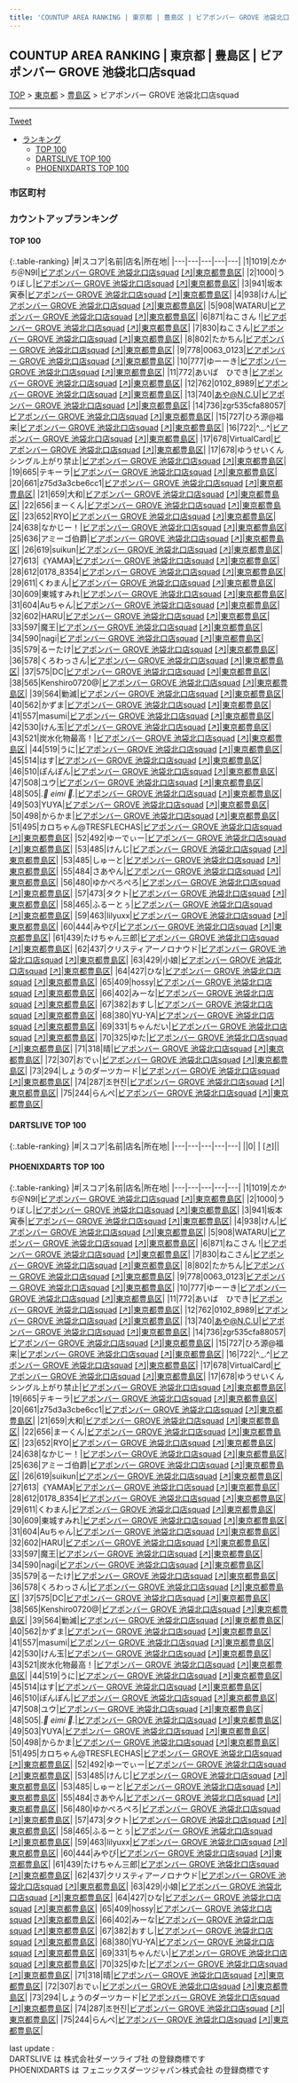 ```yaml
---
title: 'COUNTUP AREA RANKING | 東京都 | 豊島区 | ビアポンバー GROVE 池袋北口店squad'
---
```

## COUNTUP AREA RANKING | 東京都 | 豊島区 | ビアポンバー GROVE 池袋北口店squad

[TOP](/darts/rank/) > [東京都](/darts/rank/東京都/) > [豊島区](/darts/rank/東京都/豊島区/) > ビアポンバー GROVE 池袋北口店squad

___

<a href="https://twitter.com/share?ref_src=twsrc%5Etfw" data-text="COUNTUP AREA RANKING | 東京都豊島区ビアポンバー GROVE 池袋北口店squad" class="twitter-share-button" data-hashtags="DARTSLIVE,PHOENIXDARTS,darts,ダーツ" data-show-count="false">Tweet</a>

* [ランキング](#カウントアップランキング)
    * [TOP 100](#top-100)
    * [DARTSLIVE TOP 100](#dartslive-top-100)
    * [PHOENIXDARTS TOP 100](#phoenixdarts-top-100)

### 市区町村

<ul>

</ul>

### カウントアップランキング

#### TOP 100



{:.table-ranking}
|#|スコア|名前|店名|所在地|
|---|---|---|---|---|
|1|1019|<span class="rank-name-pd">$たかち$＠N9I</span>|<a href="/darts/rank/shops/88290.html">ビアポンバー GROVE 池袋北口店squad</a> <a href="https://vs.phoenixdarts.com/jp/shop/shopDetailInfo/s_88290?s_seq=88290">[↗]</a>|<a href="/darts/rank/東京都/豊島区">東京都豊島区</a>|
|2|1000|<span class="rank-name-pd">うりぼし</span>|<a href="/darts/rank/shops/88290.html">ビアポンバー GROVE 池袋北口店squad</a> <a href="https://vs.phoenixdarts.com/jp/shop/shopDetailInfo/s_88290?s_seq=88290">[↗]</a>|<a href="/darts/rank/東京都/豊島区">東京都豊島区</a>|
|3|941|<span class="rank-name-pd">坂本 寅泰</span>|<a href="/darts/rank/shops/88290.html">ビアポンバー GROVE 池袋北口店squad</a> <a href="https://vs.phoenixdarts.com/jp/shop/shopDetailInfo/s_88290?s_seq=88290">[↗]</a>|<a href="/darts/rank/東京都/豊島区">東京都豊島区</a>|
|4|938|<span class="rank-name-pd">けん</span>|<a href="/darts/rank/shops/88290.html">ビアポンバー GROVE 池袋北口店squad</a> <a href="https://vs.phoenixdarts.com/jp/shop/shopDetailInfo/s_88290?s_seq=88290">[↗]</a>|<a href="/darts/rank/東京都/豊島区">東京都豊島区</a>|
|5|908|<span class="rank-name-pd">WATARU</span>|<a href="/darts/rank/shops/88290.html">ビアポンバー GROVE 池袋北口店squad</a> <a href="https://vs.phoenixdarts.com/jp/shop/shopDetailInfo/s_88290?s_seq=88290">[↗]</a>|<a href="/darts/rank/東京都/豊島区">東京都豊島区</a>|
|6|871|<span class="rank-name-pd">ねこさん !</span>|<a href="/darts/rank/shops/88290.html">ビアポンバー GROVE 池袋北口店squad</a> <a href="https://vs.phoenixdarts.com/jp/shop/shopDetailInfo/s_88290?s_seq=88290">[↗]</a>|<a href="/darts/rank/東京都/豊島区">東京都豊島区</a>|
|7|830|<span class="rank-name-pd">ねこさん</span>|<a href="/darts/rank/shops/88290.html">ビアポンバー GROVE 池袋北口店squad</a> <a href="https://vs.phoenixdarts.com/jp/shop/shopDetailInfo/s_88290?s_seq=88290">[↗]</a>|<a href="/darts/rank/東京都/豊島区">東京都豊島区</a>|
|8|802|<span class="rank-name-pd">たかちん</span>|<a href="/darts/rank/shops/88290.html">ビアポンバー GROVE 池袋北口店squad</a> <a href="https://vs.phoenixdarts.com/jp/shop/shopDetailInfo/s_88290?s_seq=88290">[↗]</a>|<a href="/darts/rank/東京都/豊島区">東京都豊島区</a>|
|9|778|<span class="rank-name-pd">0063_0123</span>|<a href="/darts/rank/shops/88290.html">ビアポンバー GROVE 池袋北口店squad</a> <a href="https://vs.phoenixdarts.com/jp/shop/shopDetailInfo/s_88290?s_seq=88290">[↗]</a>|<a href="/darts/rank/東京都/豊島区">東京都豊島区</a>|
|10|777|<span class="rank-name-pd">ゆーーき</span>|<a href="/darts/rank/shops/88290.html">ビアポンバー GROVE 池袋北口店squad</a> <a href="https://vs.phoenixdarts.com/jp/shop/shopDetailInfo/s_88290?s_seq=88290">[↗]</a>|<a href="/darts/rank/東京都/豊島区">東京都豊島区</a>|
|11|772|<span class="rank-name-pd">あいば　ひでき</span>|<a href="/darts/rank/shops/88290.html">ビアポンバー GROVE 池袋北口店squad</a> <a href="https://vs.phoenixdarts.com/jp/shop/shopDetailInfo/s_88290?s_seq=88290">[↗]</a>|<a href="/darts/rank/東京都/豊島区">東京都豊島区</a>|
|12|762|<span class="rank-name-pd">0102_8989</span>|<a href="/darts/rank/shops/88290.html">ビアポンバー GROVE 池袋北口店squad</a> <a href="https://vs.phoenixdarts.com/jp/shop/shopDetailInfo/s_88290?s_seq=88290">[↗]</a>|<a href="/darts/rank/東京都/豊島区">東京都豊島区</a>|
|13|740|<span class="rank-name-pd">あや@N.C.U</span>|<a href="/darts/rank/shops/88290.html">ビアポンバー GROVE 池袋北口店squad</a> <a href="https://vs.phoenixdarts.com/jp/shop/shopDetailInfo/s_88290?s_seq=88290">[↗]</a>|<a href="/darts/rank/東京都/豊島区">東京都豊島区</a>|
|14|736|<span class="rank-name-pd">zgr535cfa88057</span>|<a href="/darts/rank/shops/88290.html">ビアポンバー GROVE 池袋北口店squad</a> <a href="https://vs.phoenixdarts.com/jp/shop/shopDetailInfo/s_88290?s_seq=88290">[↗]</a>|<a href="/darts/rank/東京都/豊島区">東京都豊島区</a>|
|15|727|<span class="rank-name-pd">ひろ源@福来</span>|<a href="/darts/rank/shops/88290.html">ビアポンバー GROVE 池袋北口店squad</a> <a href="https://vs.phoenixdarts.com/jp/shop/shopDetailInfo/s_88290?s_seq=88290">[↗]</a>|<a href="/darts/rank/東京都/豊島区">東京都豊島区</a>|
|16|722|<span class="rank-name-pd">^._.^</span>|<a href="/darts/rank/shops/88290.html">ビアポンバー GROVE 池袋北口店squad</a> <a href="https://vs.phoenixdarts.com/jp/shop/shopDetailInfo/s_88290?s_seq=88290">[↗]</a>|<a href="/darts/rank/東京都/豊島区">東京都豊島区</a>|
|17|678|<span class="rank-name-pd">VirtualCard</span>|<a href="/darts/rank/shops/88290.html">ビアポンバー GROVE 池袋北口店squad</a> <a href="https://vs.phoenixdarts.com/jp/shop/shopDetailInfo/s_88290?s_seq=88290">[↗]</a>|<a href="/darts/rank/東京都/豊島区">東京都豊島区</a>|
|17|678|<span class="rank-name-pd">ゆうせいくんシングル上がり禁止</span>|<a href="/darts/rank/shops/88290.html">ビアポンバー GROVE 池袋北口店squad</a> <a href="https://vs.phoenixdarts.com/jp/shop/shopDetailInfo/s_88290?s_seq=88290">[↗]</a>|<a href="/darts/rank/東京都/豊島区">東京都豊島区</a>|
|19|665|<span class="rank-name-pd">テキーラ</span>|<a href="/darts/rank/shops/88290.html">ビアポンバー GROVE 池袋北口店squad</a> <a href="https://vs.phoenixdarts.com/jp/shop/shopDetailInfo/s_88290?s_seq=88290">[↗]</a>|<a href="/darts/rank/東京都/豊島区">東京都豊島区</a>|
|20|661|<span class="rank-name-pd">z75d3a3cbe6cc1</span>|<a href="/darts/rank/shops/88290.html">ビアポンバー GROVE 池袋北口店squad</a> <a href="https://vs.phoenixdarts.com/jp/shop/shopDetailInfo/s_88290?s_seq=88290">[↗]</a>|<a href="/darts/rank/東京都/豊島区">東京都豊島区</a>|
|21|659|<span class="rank-name-pd">大和</span>|<a href="/darts/rank/shops/88290.html">ビアポンバー GROVE 池袋北口店squad</a> <a href="https://vs.phoenixdarts.com/jp/shop/shopDetailInfo/s_88290?s_seq=88290">[↗]</a>|<a href="/darts/rank/東京都/豊島区">東京都豊島区</a>|
|22|656|<span class="rank-name-pd">まーくん</span>|<a href="/darts/rank/shops/88290.html">ビアポンバー GROVE 池袋北口店squad</a> <a href="https://vs.phoenixdarts.com/jp/shop/shopDetailInfo/s_88290?s_seq=88290">[↗]</a>|<a href="/darts/rank/東京都/豊島区">東京都豊島区</a>|
|23|652|<span class="rank-name-pd">RYO</span>|<a href="/darts/rank/shops/88290.html">ビアポンバー GROVE 池袋北口店squad</a> <a href="https://vs.phoenixdarts.com/jp/shop/shopDetailInfo/s_88290?s_seq=88290">[↗]</a>|<a href="/darts/rank/東京都/豊島区">東京都豊島区</a>|
|24|638|<span class="rank-name-pd">なかじー！</span>|<a href="/darts/rank/shops/88290.html">ビアポンバー GROVE 池袋北口店squad</a> <a href="https://vs.phoenixdarts.com/jp/shop/shopDetailInfo/s_88290?s_seq=88290">[↗]</a>|<a href="/darts/rank/東京都/豊島区">東京都豊島区</a>|
|25|636|<span class="rank-name-pd">アミーゴ伯爵</span>|<a href="/darts/rank/shops/88290.html">ビアポンバー GROVE 池袋北口店squad</a> <a href="https://vs.phoenixdarts.com/jp/shop/shopDetailInfo/s_88290?s_seq=88290">[↗]</a>|<a href="/darts/rank/東京都/豊島区">東京都豊島区</a>|
|26|619|<span class="rank-name-pd">suikun</span>|<a href="/darts/rank/shops/88290.html">ビアポンバー GROVE 池袋北口店squad</a> <a href="https://vs.phoenixdarts.com/jp/shop/shopDetailInfo/s_88290?s_seq=88290">[↗]</a>|<a href="/darts/rank/東京都/豊島区">東京都豊島区</a>|
|27|613|<span class="rank-name-pd">《YAMA》</span>|<a href="/darts/rank/shops/88290.html">ビアポンバー GROVE 池袋北口店squad</a> <a href="https://vs.phoenixdarts.com/jp/shop/shopDetailInfo/s_88290?s_seq=88290">[↗]</a>|<a href="/darts/rank/東京都/豊島区">東京都豊島区</a>|
|28|612|<span class="rank-name-pd">0178_8354</span>|<a href="/darts/rank/shops/88290.html">ビアポンバー GROVE 池袋北口店squad</a> <a href="https://vs.phoenixdarts.com/jp/shop/shopDetailInfo/s_88290?s_seq=88290">[↗]</a>|<a href="/darts/rank/東京都/豊島区">東京都豊島区</a>|
|29|611|<span class="rank-name-pd">くわまん</span>|<a href="/darts/rank/shops/88290.html">ビアポンバー GROVE 池袋北口店squad</a> <a href="https://vs.phoenixdarts.com/jp/shop/shopDetailInfo/s_88290?s_seq=88290">[↗]</a>|<a href="/darts/rank/東京都/豊島区">東京都豊島区</a>|
|30|609|<span class="rank-name-pd">東城すみれ</span>|<a href="/darts/rank/shops/88290.html">ビアポンバー GROVE 池袋北口店squad</a> <a href="https://vs.phoenixdarts.com/jp/shop/shopDetailInfo/s_88290?s_seq=88290">[↗]</a>|<a href="/darts/rank/東京都/豊島区">東京都豊島区</a>|
|31|604|<span class="rank-name-pd">Auちゃん</span>|<a href="/darts/rank/shops/88290.html">ビアポンバー GROVE 池袋北口店squad</a> <a href="https://vs.phoenixdarts.com/jp/shop/shopDetailInfo/s_88290?s_seq=88290">[↗]</a>|<a href="/darts/rank/東京都/豊島区">東京都豊島区</a>|
|32|602|<span class="rank-name-pd">HARU</span>|<a href="/darts/rank/shops/88290.html">ビアポンバー GROVE 池袋北口店squad</a> <a href="https://vs.phoenixdarts.com/jp/shop/shopDetailInfo/s_88290?s_seq=88290">[↗]</a>|<a href="/darts/rank/東京都/豊島区">東京都豊島区</a>|
|33|597|<span class="rank-name-pd">魔王</span>|<a href="/darts/rank/shops/88290.html">ビアポンバー GROVE 池袋北口店squad</a> <a href="https://vs.phoenixdarts.com/jp/shop/shopDetailInfo/s_88290?s_seq=88290">[↗]</a>|<a href="/darts/rank/東京都/豊島区">東京都豊島区</a>|
|34|590|<span class="rank-name-pd">nagi</span>|<a href="/darts/rank/shops/88290.html">ビアポンバー GROVE 池袋北口店squad</a> <a href="https://vs.phoenixdarts.com/jp/shop/shopDetailInfo/s_88290?s_seq=88290">[↗]</a>|<a href="/darts/rank/東京都/豊島区">東京都豊島区</a>|
|35|579|<span class="rank-name-pd">るーたけ</span>|<a href="/darts/rank/shops/88290.html">ビアポンバー GROVE 池袋北口店squad</a> <a href="https://vs.phoenixdarts.com/jp/shop/shopDetailInfo/s_88290?s_seq=88290">[↗]</a>|<a href="/darts/rank/東京都/豊島区">東京都豊島区</a>|
|36|578|<span class="rank-name-pd">くろわっさん</span>|<a href="/darts/rank/shops/88290.html">ビアポンバー GROVE 池袋北口店squad</a> <a href="https://vs.phoenixdarts.com/jp/shop/shopDetailInfo/s_88290?s_seq=88290">[↗]</a>|<a href="/darts/rank/東京都/豊島区">東京都豊島区</a>|
|37|575|<span class="rank-name-pd">DC</span>|<a href="/darts/rank/shops/88290.html">ビアポンバー GROVE 池袋北口店squad</a> <a href="https://vs.phoenixdarts.com/jp/shop/shopDetailInfo/s_88290?s_seq=88290">[↗]</a>|<a href="/darts/rank/東京都/豊島区">東京都豊島区</a>|
|38|565|<span class="rank-name-pd">Kenshiro0720@</span>|<a href="/darts/rank/shops/88290.html">ビアポンバー GROVE 池袋北口店squad</a> <a href="https://vs.phoenixdarts.com/jp/shop/shopDetailInfo/s_88290?s_seq=88290">[↗]</a>|<a href="/darts/rank/東京都/豊島区">東京都豊島区</a>|
|39|564|<span class="rank-name-pd">勦滅</span>|<a href="/darts/rank/shops/88290.html">ビアポンバー GROVE 池袋北口店squad</a> <a href="https://vs.phoenixdarts.com/jp/shop/shopDetailInfo/s_88290?s_seq=88290">[↗]</a>|<a href="/darts/rank/東京都/豊島区">東京都豊島区</a>|
|40|562|<span class="rank-name-pd">かずま</span>|<a href="/darts/rank/shops/88290.html">ビアポンバー GROVE 池袋北口店squad</a> <a href="https://vs.phoenixdarts.com/jp/shop/shopDetailInfo/s_88290?s_seq=88290">[↗]</a>|<a href="/darts/rank/東京都/豊島区">東京都豊島区</a>|
|41|557|<span class="rank-name-pd">masumi</span>|<a href="/darts/rank/shops/88290.html">ビアポンバー GROVE 池袋北口店squad</a> <a href="https://vs.phoenixdarts.com/jp/shop/shopDetailInfo/s_88290?s_seq=88290">[↗]</a>|<a href="/darts/rank/東京都/豊島区">東京都豊島区</a>|
|42|530|<span class="rank-name-pd">けん玉</span>|<a href="/darts/rank/shops/88290.html">ビアポンバー GROVE 池袋北口店squad</a> <a href="https://vs.phoenixdarts.com/jp/shop/shopDetailInfo/s_88290?s_seq=88290">[↗]</a>|<a href="/darts/rank/東京都/豊島区">東京都豊島区</a>|
|43|521|<span class="rank-name-pd">炭水化物最高！</span>|<a href="/darts/rank/shops/88290.html">ビアポンバー GROVE 池袋北口店squad</a> <a href="https://vs.phoenixdarts.com/jp/shop/shopDetailInfo/s_88290?s_seq=88290">[↗]</a>|<a href="/darts/rank/東京都/豊島区">東京都豊島区</a>|
|44|519|<span class="rank-name-pd">うに</span>|<a href="/darts/rank/shops/88290.html">ビアポンバー GROVE 池袋北口店squad</a> <a href="https://vs.phoenixdarts.com/jp/shop/shopDetailInfo/s_88290?s_seq=88290">[↗]</a>|<a href="/darts/rank/東京都/豊島区">東京都豊島区</a>|
|45|514|<span class="rank-name-pd">はす</span>|<a href="/darts/rank/shops/88290.html">ビアポンバー GROVE 池袋北口店squad</a> <a href="https://vs.phoenixdarts.com/jp/shop/shopDetailInfo/s_88290?s_seq=88290">[↗]</a>|<a href="/darts/rank/東京都/豊島区">東京都豊島区</a>|
|46|510|<span class="rank-name-pd">ぽんぽん</span>|<a href="/darts/rank/shops/88290.html">ビアポンバー GROVE 池袋北口店squad</a> <a href="https://vs.phoenixdarts.com/jp/shop/shopDetailInfo/s_88290?s_seq=88290">[↗]</a>|<a href="/darts/rank/東京都/豊島区">東京都豊島区</a>|
|47|508|<span class="rank-name-pd">ユウ</span>|<a href="/darts/rank/shops/88290.html">ビアポンバー GROVE 池袋北口店squad</a> <a href="https://vs.phoenixdarts.com/jp/shop/shopDetailInfo/s_88290?s_seq=88290">[↗]</a>|<a href="/darts/rank/東京都/豊島区">東京都豊島区</a>|
|48|505|<span class="rank-name-pd">*.🐇 eimi 🍮.*</span>|<a href="/darts/rank/shops/88290.html">ビアポンバー GROVE 池袋北口店squad</a> <a href="https://vs.phoenixdarts.com/jp/shop/shopDetailInfo/s_88290?s_seq=88290">[↗]</a>|<a href="/darts/rank/東京都/豊島区">東京都豊島区</a>|
|49|503|<span class="rank-name-pd">YUYA</span>|<a href="/darts/rank/shops/88290.html">ビアポンバー GROVE 池袋北口店squad</a> <a href="https://vs.phoenixdarts.com/jp/shop/shopDetailInfo/s_88290?s_seq=88290">[↗]</a>|<a href="/darts/rank/東京都/豊島区">東京都豊島区</a>|
|50|498|<span class="rank-name-pd">からかま</span>|<a href="/darts/rank/shops/88290.html">ビアポンバー GROVE 池袋北口店squad</a> <a href="https://vs.phoenixdarts.com/jp/shop/shopDetailInfo/s_88290?s_seq=88290">[↗]</a>|<a href="/darts/rank/東京都/豊島区">東京都豊島区</a>|
|51|495|<span class="rank-name-pd">カロちゃん@TRESFLECHAS</span>|<a href="/darts/rank/shops/88290.html">ビアポンバー GROVE 池袋北口店squad</a> <a href="https://vs.phoenixdarts.com/jp/shop/shopDetailInfo/s_88290?s_seq=88290">[↗]</a>|<a href="/darts/rank/東京都/豊島区">東京都豊島区</a>|
|52|492|<span class="rank-name-pd">ゆーでぃー</span>|<a href="/darts/rank/shops/88290.html">ビアポンバー GROVE 池袋北口店squad</a> <a href="https://vs.phoenixdarts.com/jp/shop/shopDetailInfo/s_88290?s_seq=88290">[↗]</a>|<a href="/darts/rank/東京都/豊島区">東京都豊島区</a>|
|53|485|<span class="rank-name-pd">けんじ</span>|<a href="/darts/rank/shops/88290.html">ビアポンバー GROVE 池袋北口店squad</a> <a href="https://vs.phoenixdarts.com/jp/shop/shopDetailInfo/s_88290?s_seq=88290">[↗]</a>|<a href="/darts/rank/東京都/豊島区">東京都豊島区</a>|
|53|485|<span class="rank-name-pd">しゅーと</span>|<a href="/darts/rank/shops/88290.html">ビアポンバー GROVE 池袋北口店squad</a> <a href="https://vs.phoenixdarts.com/jp/shop/shopDetailInfo/s_88290?s_seq=88290">[↗]</a>|<a href="/darts/rank/東京都/豊島区">東京都豊島区</a>|
|55|484|<span class="rank-name-pd">さあやん</span>|<a href="/darts/rank/shops/88290.html">ビアポンバー GROVE 池袋北口店squad</a> <a href="https://vs.phoenixdarts.com/jp/shop/shopDetailInfo/s_88290?s_seq=88290">[↗]</a>|<a href="/darts/rank/東京都/豊島区">東京都豊島区</a>|
|56|480|<span class="rank-name-pd">ゆかぺろぺろ</span>|<a href="/darts/rank/shops/88290.html">ビアポンバー GROVE 池袋北口店squad</a> <a href="https://vs.phoenixdarts.com/jp/shop/shopDetailInfo/s_88290?s_seq=88290">[↗]</a>|<a href="/darts/rank/東京都/豊島区">東京都豊島区</a>|
|57|473|<span class="rank-name-pd">タクト</span>|<a href="/darts/rank/shops/88290.html">ビアポンバー GROVE 池袋北口店squad</a> <a href="https://vs.phoenixdarts.com/jp/shop/shopDetailInfo/s_88290?s_seq=88290">[↗]</a>|<a href="/darts/rank/東京都/豊島区">東京都豊島区</a>|
|58|465|<span class="rank-name-pd">ふるーとぅ</span>|<a href="/darts/rank/shops/88290.html">ビアポンバー GROVE 池袋北口店squad</a> <a href="https://vs.phoenixdarts.com/jp/shop/shopDetailInfo/s_88290?s_seq=88290">[↗]</a>|<a href="/darts/rank/東京都/豊島区">東京都豊島区</a>|
|59|463|<span class="rank-name-pd">lilyuxx</span>|<a href="/darts/rank/shops/88290.html">ビアポンバー GROVE 池袋北口店squad</a> <a href="https://vs.phoenixdarts.com/jp/shop/shopDetailInfo/s_88290?s_seq=88290">[↗]</a>|<a href="/darts/rank/東京都/豊島区">東京都豊島区</a>|
|60|444|<span class="rank-name-pd">みやび</span>|<a href="/darts/rank/shops/88290.html">ビアポンバー GROVE 池袋北口店squad</a> <a href="https://vs.phoenixdarts.com/jp/shop/shopDetailInfo/s_88290?s_seq=88290">[↗]</a>|<a href="/darts/rank/東京都/豊島区">東京都豊島区</a>|
|61|439|<span class="rank-name-pd">たけちゃん三郎</span>|<a href="/darts/rank/shops/88290.html">ビアポンバー GROVE 池袋北口店squad</a> <a href="https://vs.phoenixdarts.com/jp/shop/shopDetailInfo/s_88290?s_seq=88290">[↗]</a>|<a href="/darts/rank/東京都/豊島区">東京都豊島区</a>|
|62|437|<span class="rank-name-pd">クリスティアーノロナウド</span>|<a href="/darts/rank/shops/88290.html">ビアポンバー GROVE 池袋北口店squad</a> <a href="https://vs.phoenixdarts.com/jp/shop/shopDetailInfo/s_88290?s_seq=88290">[↗]</a>|<a href="/darts/rank/東京都/豊島区">東京都豊島区</a>|
|63|429|<span class="rank-name-pd">小娘</span>|<a href="/darts/rank/shops/88290.html">ビアポンバー GROVE 池袋北口店squad</a> <a href="https://vs.phoenixdarts.com/jp/shop/shopDetailInfo/s_88290?s_seq=88290">[↗]</a>|<a href="/darts/rank/東京都/豊島区">東京都豊島区</a>|
|64|427|<span class="rank-name-pd">ひな</span>|<a href="/darts/rank/shops/88290.html">ビアポンバー GROVE 池袋北口店squad</a> <a href="https://vs.phoenixdarts.com/jp/shop/shopDetailInfo/s_88290?s_seq=88290">[↗]</a>|<a href="/darts/rank/東京都/豊島区">東京都豊島区</a>|
|65|409|<span class="rank-name-pd">hossy</span>|<a href="/darts/rank/shops/88290.html">ビアポンバー GROVE 池袋北口店squad</a> <a href="https://vs.phoenixdarts.com/jp/shop/shopDetailInfo/s_88290?s_seq=88290">[↗]</a>|<a href="/darts/rank/東京都/豊島区">東京都豊島区</a>|
|66|402|<span class="rank-name-pd">みーな</span>|<a href="/darts/rank/shops/88290.html">ビアポンバー GROVE 池袋北口店squad</a> <a href="https://vs.phoenixdarts.com/jp/shop/shopDetailInfo/s_88290?s_seq=88290">[↗]</a>|<a href="/darts/rank/東京都/豊島区">東京都豊島区</a>|
|67|382|<span class="rank-name-pd">おすし</span>|<a href="/darts/rank/shops/88290.html">ビアポンバー GROVE 池袋北口店squad</a> <a href="https://vs.phoenixdarts.com/jp/shop/shopDetailInfo/s_88290?s_seq=88290">[↗]</a>|<a href="/darts/rank/東京都/豊島区">東京都豊島区</a>|
|68|380|<span class="rank-name-pd">YU-YA</span>|<a href="/darts/rank/shops/88290.html">ビアポンバー GROVE 池袋北口店squad</a> <a href="https://vs.phoenixdarts.com/jp/shop/shopDetailInfo/s_88290?s_seq=88290">[↗]</a>|<a href="/darts/rank/東京都/豊島区">東京都豊島区</a>|
|69|331|<span class="rank-name-pd">ちゃんだい</span>|<a href="/darts/rank/shops/88290.html">ビアポンバー GROVE 池袋北口店squad</a> <a href="https://vs.phoenixdarts.com/jp/shop/shopDetailInfo/s_88290?s_seq=88290">[↗]</a>|<a href="/darts/rank/東京都/豊島区">東京都豊島区</a>|
|70|325|<span class="rank-name-pd">ゆた</span>|<a href="/darts/rank/shops/88290.html">ビアポンバー GROVE 池袋北口店squad</a> <a href="https://vs.phoenixdarts.com/jp/shop/shopDetailInfo/s_88290?s_seq=88290">[↗]</a>|<a href="/darts/rank/東京都/豊島区">東京都豊島区</a>|
|71|318|<span class="rank-name-pd">晴</span>|<a href="/darts/rank/shops/88290.html">ビアポンバー GROVE 池袋北口店squad</a> <a href="https://vs.phoenixdarts.com/jp/shop/shopDetailInfo/s_88290?s_seq=88290">[↗]</a>|<a href="/darts/rank/東京都/豊島区">東京都豊島区</a>|
|72|307|<span class="rank-name-pd">おでぃ</span>|<a href="/darts/rank/shops/88290.html">ビアポンバー GROVE 池袋北口店squad</a> <a href="https://vs.phoenixdarts.com/jp/shop/shopDetailInfo/s_88290?s_seq=88290">[↗]</a>|<a href="/darts/rank/東京都/豊島区">東京都豊島区</a>|
|73|294|<span class="rank-name-pd">しょうのダーツカード</span>|<a href="/darts/rank/shops/88290.html">ビアポンバー GROVE 池袋北口店squad</a> <a href="https://vs.phoenixdarts.com/jp/shop/shopDetailInfo/s_88290?s_seq=88290">[↗]</a>|<a href="/darts/rank/東京都/豊島区">東京都豊島区</a>|
|74|287|<span class="rank-name-pd">조현진</span>|<a href="/darts/rank/shops/88290.html">ビアポンバー GROVE 池袋北口店squad</a> <a href="https://vs.phoenixdarts.com/jp/shop/shopDetailInfo/s_88290?s_seq=88290">[↗]</a>|<a href="/darts/rank/東京都/豊島区">東京都豊島区</a>|
|75|244|<span class="rank-name-pd">らんぺ</span>|<a href="/darts/rank/shops/88290.html">ビアポンバー GROVE 池袋北口店squad</a> <a href="https://vs.phoenixdarts.com/jp/shop/shopDetailInfo/s_88290?s_seq=88290">[↗]</a>|<a href="/darts/rank/東京都/豊島区">東京都豊島区</a>|


#### DARTSLIVE TOP 100



{:.table-ranking}
|#|スコア|名前|店名|所在地|
|---|---|---|---|---|
||0|<span class="rank-name-dl"> </span>|<a href="/darts/rank/shops/.html"></a> <a href="">[↗]</a>|<a href="/darts/rank//"></a>|


#### PHOENIXDARTS TOP 100



{:.table-ranking}
|#|スコア|名前|店名|所在地|
|---|---|---|---|---|
|1|1019|<span class="rank-name-pd">$たかち$＠N9I</span>|<a href="/darts/rank/shops/88290.html">ビアポンバー GROVE 池袋北口店squad</a> <a href="https://vs.phoenixdarts.com/jp/shop/shopDetailInfo/s_88290?s_seq=88290">[↗]</a>|<a href="/darts/rank/東京都/豊島区">東京都豊島区</a>|
|2|1000|<span class="rank-name-pd">うりぼし</span>|<a href="/darts/rank/shops/88290.html">ビアポンバー GROVE 池袋北口店squad</a> <a href="https://vs.phoenixdarts.com/jp/shop/shopDetailInfo/s_88290?s_seq=88290">[↗]</a>|<a href="/darts/rank/東京都/豊島区">東京都豊島区</a>|
|3|941|<span class="rank-name-pd">坂本 寅泰</span>|<a href="/darts/rank/shops/88290.html">ビアポンバー GROVE 池袋北口店squad</a> <a href="https://vs.phoenixdarts.com/jp/shop/shopDetailInfo/s_88290?s_seq=88290">[↗]</a>|<a href="/darts/rank/東京都/豊島区">東京都豊島区</a>|
|4|938|<span class="rank-name-pd">けん</span>|<a href="/darts/rank/shops/88290.html">ビアポンバー GROVE 池袋北口店squad</a> <a href="https://vs.phoenixdarts.com/jp/shop/shopDetailInfo/s_88290?s_seq=88290">[↗]</a>|<a href="/darts/rank/東京都/豊島区">東京都豊島区</a>|
|5|908|<span class="rank-name-pd">WATARU</span>|<a href="/darts/rank/shops/88290.html">ビアポンバー GROVE 池袋北口店squad</a> <a href="https://vs.phoenixdarts.com/jp/shop/shopDetailInfo/s_88290?s_seq=88290">[↗]</a>|<a href="/darts/rank/東京都/豊島区">東京都豊島区</a>|
|6|871|<span class="rank-name-pd">ねこさん !</span>|<a href="/darts/rank/shops/88290.html">ビアポンバー GROVE 池袋北口店squad</a> <a href="https://vs.phoenixdarts.com/jp/shop/shopDetailInfo/s_88290?s_seq=88290">[↗]</a>|<a href="/darts/rank/東京都/豊島区">東京都豊島区</a>|
|7|830|<span class="rank-name-pd">ねこさん</span>|<a href="/darts/rank/shops/88290.html">ビアポンバー GROVE 池袋北口店squad</a> <a href="https://vs.phoenixdarts.com/jp/shop/shopDetailInfo/s_88290?s_seq=88290">[↗]</a>|<a href="/darts/rank/東京都/豊島区">東京都豊島区</a>|
|8|802|<span class="rank-name-pd">たかちん</span>|<a href="/darts/rank/shops/88290.html">ビアポンバー GROVE 池袋北口店squad</a> <a href="https://vs.phoenixdarts.com/jp/shop/shopDetailInfo/s_88290?s_seq=88290">[↗]</a>|<a href="/darts/rank/東京都/豊島区">東京都豊島区</a>|
|9|778|<span class="rank-name-pd">0063_0123</span>|<a href="/darts/rank/shops/88290.html">ビアポンバー GROVE 池袋北口店squad</a> <a href="https://vs.phoenixdarts.com/jp/shop/shopDetailInfo/s_88290?s_seq=88290">[↗]</a>|<a href="/darts/rank/東京都/豊島区">東京都豊島区</a>|
|10|777|<span class="rank-name-pd">ゆーーき</span>|<a href="/darts/rank/shops/88290.html">ビアポンバー GROVE 池袋北口店squad</a> <a href="https://vs.phoenixdarts.com/jp/shop/shopDetailInfo/s_88290?s_seq=88290">[↗]</a>|<a href="/darts/rank/東京都/豊島区">東京都豊島区</a>|
|11|772|<span class="rank-name-pd">あいば　ひでき</span>|<a href="/darts/rank/shops/88290.html">ビアポンバー GROVE 池袋北口店squad</a> <a href="https://vs.phoenixdarts.com/jp/shop/shopDetailInfo/s_88290?s_seq=88290">[↗]</a>|<a href="/darts/rank/東京都/豊島区">東京都豊島区</a>|
|12|762|<span class="rank-name-pd">0102_8989</span>|<a href="/darts/rank/shops/88290.html">ビアポンバー GROVE 池袋北口店squad</a> <a href="https://vs.phoenixdarts.com/jp/shop/shopDetailInfo/s_88290?s_seq=88290">[↗]</a>|<a href="/darts/rank/東京都/豊島区">東京都豊島区</a>|
|13|740|<span class="rank-name-pd">あや@N.C.U</span>|<a href="/darts/rank/shops/88290.html">ビアポンバー GROVE 池袋北口店squad</a> <a href="https://vs.phoenixdarts.com/jp/shop/shopDetailInfo/s_88290?s_seq=88290">[↗]</a>|<a href="/darts/rank/東京都/豊島区">東京都豊島区</a>|
|14|736|<span class="rank-name-pd">zgr535cfa88057</span>|<a href="/darts/rank/shops/88290.html">ビアポンバー GROVE 池袋北口店squad</a> <a href="https://vs.phoenixdarts.com/jp/shop/shopDetailInfo/s_88290?s_seq=88290">[↗]</a>|<a href="/darts/rank/東京都/豊島区">東京都豊島区</a>|
|15|727|<span class="rank-name-pd">ひろ源@福来</span>|<a href="/darts/rank/shops/88290.html">ビアポンバー GROVE 池袋北口店squad</a> <a href="https://vs.phoenixdarts.com/jp/shop/shopDetailInfo/s_88290?s_seq=88290">[↗]</a>|<a href="/darts/rank/東京都/豊島区">東京都豊島区</a>|
|16|722|<span class="rank-name-pd">^._.^</span>|<a href="/darts/rank/shops/88290.html">ビアポンバー GROVE 池袋北口店squad</a> <a href="https://vs.phoenixdarts.com/jp/shop/shopDetailInfo/s_88290?s_seq=88290">[↗]</a>|<a href="/darts/rank/東京都/豊島区">東京都豊島区</a>|
|17|678|<span class="rank-name-pd">VirtualCard</span>|<a href="/darts/rank/shops/88290.html">ビアポンバー GROVE 池袋北口店squad</a> <a href="https://vs.phoenixdarts.com/jp/shop/shopDetailInfo/s_88290?s_seq=88290">[↗]</a>|<a href="/darts/rank/東京都/豊島区">東京都豊島区</a>|
|17|678|<span class="rank-name-pd">ゆうせいくんシングル上がり禁止</span>|<a href="/darts/rank/shops/88290.html">ビアポンバー GROVE 池袋北口店squad</a> <a href="https://vs.phoenixdarts.com/jp/shop/shopDetailInfo/s_88290?s_seq=88290">[↗]</a>|<a href="/darts/rank/東京都/豊島区">東京都豊島区</a>|
|19|665|<span class="rank-name-pd">テキーラ</span>|<a href="/darts/rank/shops/88290.html">ビアポンバー GROVE 池袋北口店squad</a> <a href="https://vs.phoenixdarts.com/jp/shop/shopDetailInfo/s_88290?s_seq=88290">[↗]</a>|<a href="/darts/rank/東京都/豊島区">東京都豊島区</a>|
|20|661|<span class="rank-name-pd">z75d3a3cbe6cc1</span>|<a href="/darts/rank/shops/88290.html">ビアポンバー GROVE 池袋北口店squad</a> <a href="https://vs.phoenixdarts.com/jp/shop/shopDetailInfo/s_88290?s_seq=88290">[↗]</a>|<a href="/darts/rank/東京都/豊島区">東京都豊島区</a>|
|21|659|<span class="rank-name-pd">大和</span>|<a href="/darts/rank/shops/88290.html">ビアポンバー GROVE 池袋北口店squad</a> <a href="https://vs.phoenixdarts.com/jp/shop/shopDetailInfo/s_88290?s_seq=88290">[↗]</a>|<a href="/darts/rank/東京都/豊島区">東京都豊島区</a>|
|22|656|<span class="rank-name-pd">まーくん</span>|<a href="/darts/rank/shops/88290.html">ビアポンバー GROVE 池袋北口店squad</a> <a href="https://vs.phoenixdarts.com/jp/shop/shopDetailInfo/s_88290?s_seq=88290">[↗]</a>|<a href="/darts/rank/東京都/豊島区">東京都豊島区</a>|
|23|652|<span class="rank-name-pd">RYO</span>|<a href="/darts/rank/shops/88290.html">ビアポンバー GROVE 池袋北口店squad</a> <a href="https://vs.phoenixdarts.com/jp/shop/shopDetailInfo/s_88290?s_seq=88290">[↗]</a>|<a href="/darts/rank/東京都/豊島区">東京都豊島区</a>|
|24|638|<span class="rank-name-pd">なかじー！</span>|<a href="/darts/rank/shops/88290.html">ビアポンバー GROVE 池袋北口店squad</a> <a href="https://vs.phoenixdarts.com/jp/shop/shopDetailInfo/s_88290?s_seq=88290">[↗]</a>|<a href="/darts/rank/東京都/豊島区">東京都豊島区</a>|
|25|636|<span class="rank-name-pd">アミーゴ伯爵</span>|<a href="/darts/rank/shops/88290.html">ビアポンバー GROVE 池袋北口店squad</a> <a href="https://vs.phoenixdarts.com/jp/shop/shopDetailInfo/s_88290?s_seq=88290">[↗]</a>|<a href="/darts/rank/東京都/豊島区">東京都豊島区</a>|
|26|619|<span class="rank-name-pd">suikun</span>|<a href="/darts/rank/shops/88290.html">ビアポンバー GROVE 池袋北口店squad</a> <a href="https://vs.phoenixdarts.com/jp/shop/shopDetailInfo/s_88290?s_seq=88290">[↗]</a>|<a href="/darts/rank/東京都/豊島区">東京都豊島区</a>|
|27|613|<span class="rank-name-pd">《YAMA》</span>|<a href="/darts/rank/shops/88290.html">ビアポンバー GROVE 池袋北口店squad</a> <a href="https://vs.phoenixdarts.com/jp/shop/shopDetailInfo/s_88290?s_seq=88290">[↗]</a>|<a href="/darts/rank/東京都/豊島区">東京都豊島区</a>|
|28|612|<span class="rank-name-pd">0178_8354</span>|<a href="/darts/rank/shops/88290.html">ビアポンバー GROVE 池袋北口店squad</a> <a href="https://vs.phoenixdarts.com/jp/shop/shopDetailInfo/s_88290?s_seq=88290">[↗]</a>|<a href="/darts/rank/東京都/豊島区">東京都豊島区</a>|
|29|611|<span class="rank-name-pd">くわまん</span>|<a href="/darts/rank/shops/88290.html">ビアポンバー GROVE 池袋北口店squad</a> <a href="https://vs.phoenixdarts.com/jp/shop/shopDetailInfo/s_88290?s_seq=88290">[↗]</a>|<a href="/darts/rank/東京都/豊島区">東京都豊島区</a>|
|30|609|<span class="rank-name-pd">東城すみれ</span>|<a href="/darts/rank/shops/88290.html">ビアポンバー GROVE 池袋北口店squad</a> <a href="https://vs.phoenixdarts.com/jp/shop/shopDetailInfo/s_88290?s_seq=88290">[↗]</a>|<a href="/darts/rank/東京都/豊島区">東京都豊島区</a>|
|31|604|<span class="rank-name-pd">Auちゃん</span>|<a href="/darts/rank/shops/88290.html">ビアポンバー GROVE 池袋北口店squad</a> <a href="https://vs.phoenixdarts.com/jp/shop/shopDetailInfo/s_88290?s_seq=88290">[↗]</a>|<a href="/darts/rank/東京都/豊島区">東京都豊島区</a>|
|32|602|<span class="rank-name-pd">HARU</span>|<a href="/darts/rank/shops/88290.html">ビアポンバー GROVE 池袋北口店squad</a> <a href="https://vs.phoenixdarts.com/jp/shop/shopDetailInfo/s_88290?s_seq=88290">[↗]</a>|<a href="/darts/rank/東京都/豊島区">東京都豊島区</a>|
|33|597|<span class="rank-name-pd">魔王</span>|<a href="/darts/rank/shops/88290.html">ビアポンバー GROVE 池袋北口店squad</a> <a href="https://vs.phoenixdarts.com/jp/shop/shopDetailInfo/s_88290?s_seq=88290">[↗]</a>|<a href="/darts/rank/東京都/豊島区">東京都豊島区</a>|
|34|590|<span class="rank-name-pd">nagi</span>|<a href="/darts/rank/shops/88290.html">ビアポンバー GROVE 池袋北口店squad</a> <a href="https://vs.phoenixdarts.com/jp/shop/shopDetailInfo/s_88290?s_seq=88290">[↗]</a>|<a href="/darts/rank/東京都/豊島区">東京都豊島区</a>|
|35|579|<span class="rank-name-pd">るーたけ</span>|<a href="/darts/rank/shops/88290.html">ビアポンバー GROVE 池袋北口店squad</a> <a href="https://vs.phoenixdarts.com/jp/shop/shopDetailInfo/s_88290?s_seq=88290">[↗]</a>|<a href="/darts/rank/東京都/豊島区">東京都豊島区</a>|
|36|578|<span class="rank-name-pd">くろわっさん</span>|<a href="/darts/rank/shops/88290.html">ビアポンバー GROVE 池袋北口店squad</a> <a href="https://vs.phoenixdarts.com/jp/shop/shopDetailInfo/s_88290?s_seq=88290">[↗]</a>|<a href="/darts/rank/東京都/豊島区">東京都豊島区</a>|
|37|575|<span class="rank-name-pd">DC</span>|<a href="/darts/rank/shops/88290.html">ビアポンバー GROVE 池袋北口店squad</a> <a href="https://vs.phoenixdarts.com/jp/shop/shopDetailInfo/s_88290?s_seq=88290">[↗]</a>|<a href="/darts/rank/東京都/豊島区">東京都豊島区</a>|
|38|565|<span class="rank-name-pd">Kenshiro0720@</span>|<a href="/darts/rank/shops/88290.html">ビアポンバー GROVE 池袋北口店squad</a> <a href="https://vs.phoenixdarts.com/jp/shop/shopDetailInfo/s_88290?s_seq=88290">[↗]</a>|<a href="/darts/rank/東京都/豊島区">東京都豊島区</a>|
|39|564|<span class="rank-name-pd">勦滅</span>|<a href="/darts/rank/shops/88290.html">ビアポンバー GROVE 池袋北口店squad</a> <a href="https://vs.phoenixdarts.com/jp/shop/shopDetailInfo/s_88290?s_seq=88290">[↗]</a>|<a href="/darts/rank/東京都/豊島区">東京都豊島区</a>|
|40|562|<span class="rank-name-pd">かずま</span>|<a href="/darts/rank/shops/88290.html">ビアポンバー GROVE 池袋北口店squad</a> <a href="https://vs.phoenixdarts.com/jp/shop/shopDetailInfo/s_88290?s_seq=88290">[↗]</a>|<a href="/darts/rank/東京都/豊島区">東京都豊島区</a>|
|41|557|<span class="rank-name-pd">masumi</span>|<a href="/darts/rank/shops/88290.html">ビアポンバー GROVE 池袋北口店squad</a> <a href="https://vs.phoenixdarts.com/jp/shop/shopDetailInfo/s_88290?s_seq=88290">[↗]</a>|<a href="/darts/rank/東京都/豊島区">東京都豊島区</a>|
|42|530|<span class="rank-name-pd">けん玉</span>|<a href="/darts/rank/shops/88290.html">ビアポンバー GROVE 池袋北口店squad</a> <a href="https://vs.phoenixdarts.com/jp/shop/shopDetailInfo/s_88290?s_seq=88290">[↗]</a>|<a href="/darts/rank/東京都/豊島区">東京都豊島区</a>|
|43|521|<span class="rank-name-pd">炭水化物最高！</span>|<a href="/darts/rank/shops/88290.html">ビアポンバー GROVE 池袋北口店squad</a> <a href="https://vs.phoenixdarts.com/jp/shop/shopDetailInfo/s_88290?s_seq=88290">[↗]</a>|<a href="/darts/rank/東京都/豊島区">東京都豊島区</a>|
|44|519|<span class="rank-name-pd">うに</span>|<a href="/darts/rank/shops/88290.html">ビアポンバー GROVE 池袋北口店squad</a> <a href="https://vs.phoenixdarts.com/jp/shop/shopDetailInfo/s_88290?s_seq=88290">[↗]</a>|<a href="/darts/rank/東京都/豊島区">東京都豊島区</a>|
|45|514|<span class="rank-name-pd">はす</span>|<a href="/darts/rank/shops/88290.html">ビアポンバー GROVE 池袋北口店squad</a> <a href="https://vs.phoenixdarts.com/jp/shop/shopDetailInfo/s_88290?s_seq=88290">[↗]</a>|<a href="/darts/rank/東京都/豊島区">東京都豊島区</a>|
|46|510|<span class="rank-name-pd">ぽんぽん</span>|<a href="/darts/rank/shops/88290.html">ビアポンバー GROVE 池袋北口店squad</a> <a href="https://vs.phoenixdarts.com/jp/shop/shopDetailInfo/s_88290?s_seq=88290">[↗]</a>|<a href="/darts/rank/東京都/豊島区">東京都豊島区</a>|
|47|508|<span class="rank-name-pd">ユウ</span>|<a href="/darts/rank/shops/88290.html">ビアポンバー GROVE 池袋北口店squad</a> <a href="https://vs.phoenixdarts.com/jp/shop/shopDetailInfo/s_88290?s_seq=88290">[↗]</a>|<a href="/darts/rank/東京都/豊島区">東京都豊島区</a>|
|48|505|<span class="rank-name-pd">*.🐇 eimi 🍮.*</span>|<a href="/darts/rank/shops/88290.html">ビアポンバー GROVE 池袋北口店squad</a> <a href="https://vs.phoenixdarts.com/jp/shop/shopDetailInfo/s_88290?s_seq=88290">[↗]</a>|<a href="/darts/rank/東京都/豊島区">東京都豊島区</a>|
|49|503|<span class="rank-name-pd">YUYA</span>|<a href="/darts/rank/shops/88290.html">ビアポンバー GROVE 池袋北口店squad</a> <a href="https://vs.phoenixdarts.com/jp/shop/shopDetailInfo/s_88290?s_seq=88290">[↗]</a>|<a href="/darts/rank/東京都/豊島区">東京都豊島区</a>|
|50|498|<span class="rank-name-pd">からかま</span>|<a href="/darts/rank/shops/88290.html">ビアポンバー GROVE 池袋北口店squad</a> <a href="https://vs.phoenixdarts.com/jp/shop/shopDetailInfo/s_88290?s_seq=88290">[↗]</a>|<a href="/darts/rank/東京都/豊島区">東京都豊島区</a>|
|51|495|<span class="rank-name-pd">カロちゃん@TRESFLECHAS</span>|<a href="/darts/rank/shops/88290.html">ビアポンバー GROVE 池袋北口店squad</a> <a href="https://vs.phoenixdarts.com/jp/shop/shopDetailInfo/s_88290?s_seq=88290">[↗]</a>|<a href="/darts/rank/東京都/豊島区">東京都豊島区</a>|
|52|492|<span class="rank-name-pd">ゆーでぃー</span>|<a href="/darts/rank/shops/88290.html">ビアポンバー GROVE 池袋北口店squad</a> <a href="https://vs.phoenixdarts.com/jp/shop/shopDetailInfo/s_88290?s_seq=88290">[↗]</a>|<a href="/darts/rank/東京都/豊島区">東京都豊島区</a>|
|53|485|<span class="rank-name-pd">けんじ</span>|<a href="/darts/rank/shops/88290.html">ビアポンバー GROVE 池袋北口店squad</a> <a href="https://vs.phoenixdarts.com/jp/shop/shopDetailInfo/s_88290?s_seq=88290">[↗]</a>|<a href="/darts/rank/東京都/豊島区">東京都豊島区</a>|
|53|485|<span class="rank-name-pd">しゅーと</span>|<a href="/darts/rank/shops/88290.html">ビアポンバー GROVE 池袋北口店squad</a> <a href="https://vs.phoenixdarts.com/jp/shop/shopDetailInfo/s_88290?s_seq=88290">[↗]</a>|<a href="/darts/rank/東京都/豊島区">東京都豊島区</a>|
|55|484|<span class="rank-name-pd">さあやん</span>|<a href="/darts/rank/shops/88290.html">ビアポンバー GROVE 池袋北口店squad</a> <a href="https://vs.phoenixdarts.com/jp/shop/shopDetailInfo/s_88290?s_seq=88290">[↗]</a>|<a href="/darts/rank/東京都/豊島区">東京都豊島区</a>|
|56|480|<span class="rank-name-pd">ゆかぺろぺろ</span>|<a href="/darts/rank/shops/88290.html">ビアポンバー GROVE 池袋北口店squad</a> <a href="https://vs.phoenixdarts.com/jp/shop/shopDetailInfo/s_88290?s_seq=88290">[↗]</a>|<a href="/darts/rank/東京都/豊島区">東京都豊島区</a>|
|57|473|<span class="rank-name-pd">タクト</span>|<a href="/darts/rank/shops/88290.html">ビアポンバー GROVE 池袋北口店squad</a> <a href="https://vs.phoenixdarts.com/jp/shop/shopDetailInfo/s_88290?s_seq=88290">[↗]</a>|<a href="/darts/rank/東京都/豊島区">東京都豊島区</a>|
|58|465|<span class="rank-name-pd">ふるーとぅ</span>|<a href="/darts/rank/shops/88290.html">ビアポンバー GROVE 池袋北口店squad</a> <a href="https://vs.phoenixdarts.com/jp/shop/shopDetailInfo/s_88290?s_seq=88290">[↗]</a>|<a href="/darts/rank/東京都/豊島区">東京都豊島区</a>|
|59|463|<span class="rank-name-pd">lilyuxx</span>|<a href="/darts/rank/shops/88290.html">ビアポンバー GROVE 池袋北口店squad</a> <a href="https://vs.phoenixdarts.com/jp/shop/shopDetailInfo/s_88290?s_seq=88290">[↗]</a>|<a href="/darts/rank/東京都/豊島区">東京都豊島区</a>|
|60|444|<span class="rank-name-pd">みやび</span>|<a href="/darts/rank/shops/88290.html">ビアポンバー GROVE 池袋北口店squad</a> <a href="https://vs.phoenixdarts.com/jp/shop/shopDetailInfo/s_88290?s_seq=88290">[↗]</a>|<a href="/darts/rank/東京都/豊島区">東京都豊島区</a>|
|61|439|<span class="rank-name-pd">たけちゃん三郎</span>|<a href="/darts/rank/shops/88290.html">ビアポンバー GROVE 池袋北口店squad</a> <a href="https://vs.phoenixdarts.com/jp/shop/shopDetailInfo/s_88290?s_seq=88290">[↗]</a>|<a href="/darts/rank/東京都/豊島区">東京都豊島区</a>|
|62|437|<span class="rank-name-pd">クリスティアーノロナウド</span>|<a href="/darts/rank/shops/88290.html">ビアポンバー GROVE 池袋北口店squad</a> <a href="https://vs.phoenixdarts.com/jp/shop/shopDetailInfo/s_88290?s_seq=88290">[↗]</a>|<a href="/darts/rank/東京都/豊島区">東京都豊島区</a>|
|63|429|<span class="rank-name-pd">小娘</span>|<a href="/darts/rank/shops/88290.html">ビアポンバー GROVE 池袋北口店squad</a> <a href="https://vs.phoenixdarts.com/jp/shop/shopDetailInfo/s_88290?s_seq=88290">[↗]</a>|<a href="/darts/rank/東京都/豊島区">東京都豊島区</a>|
|64|427|<span class="rank-name-pd">ひな</span>|<a href="/darts/rank/shops/88290.html">ビアポンバー GROVE 池袋北口店squad</a> <a href="https://vs.phoenixdarts.com/jp/shop/shopDetailInfo/s_88290?s_seq=88290">[↗]</a>|<a href="/darts/rank/東京都/豊島区">東京都豊島区</a>|
|65|409|<span class="rank-name-pd">hossy</span>|<a href="/darts/rank/shops/88290.html">ビアポンバー GROVE 池袋北口店squad</a> <a href="https://vs.phoenixdarts.com/jp/shop/shopDetailInfo/s_88290?s_seq=88290">[↗]</a>|<a href="/darts/rank/東京都/豊島区">東京都豊島区</a>|
|66|402|<span class="rank-name-pd">みーな</span>|<a href="/darts/rank/shops/88290.html">ビアポンバー GROVE 池袋北口店squad</a> <a href="https://vs.phoenixdarts.com/jp/shop/shopDetailInfo/s_88290?s_seq=88290">[↗]</a>|<a href="/darts/rank/東京都/豊島区">東京都豊島区</a>|
|67|382|<span class="rank-name-pd">おすし</span>|<a href="/darts/rank/shops/88290.html">ビアポンバー GROVE 池袋北口店squad</a> <a href="https://vs.phoenixdarts.com/jp/shop/shopDetailInfo/s_88290?s_seq=88290">[↗]</a>|<a href="/darts/rank/東京都/豊島区">東京都豊島区</a>|
|68|380|<span class="rank-name-pd">YU-YA</span>|<a href="/darts/rank/shops/88290.html">ビアポンバー GROVE 池袋北口店squad</a> <a href="https://vs.phoenixdarts.com/jp/shop/shopDetailInfo/s_88290?s_seq=88290">[↗]</a>|<a href="/darts/rank/東京都/豊島区">東京都豊島区</a>|
|69|331|<span class="rank-name-pd">ちゃんだい</span>|<a href="/darts/rank/shops/88290.html">ビアポンバー GROVE 池袋北口店squad</a> <a href="https://vs.phoenixdarts.com/jp/shop/shopDetailInfo/s_88290?s_seq=88290">[↗]</a>|<a href="/darts/rank/東京都/豊島区">東京都豊島区</a>|
|70|325|<span class="rank-name-pd">ゆた</span>|<a href="/darts/rank/shops/88290.html">ビアポンバー GROVE 池袋北口店squad</a> <a href="https://vs.phoenixdarts.com/jp/shop/shopDetailInfo/s_88290?s_seq=88290">[↗]</a>|<a href="/darts/rank/東京都/豊島区">東京都豊島区</a>|
|71|318|<span class="rank-name-pd">晴</span>|<a href="/darts/rank/shops/88290.html">ビアポンバー GROVE 池袋北口店squad</a> <a href="https://vs.phoenixdarts.com/jp/shop/shopDetailInfo/s_88290?s_seq=88290">[↗]</a>|<a href="/darts/rank/東京都/豊島区">東京都豊島区</a>|
|72|307|<span class="rank-name-pd">おでぃ</span>|<a href="/darts/rank/shops/88290.html">ビアポンバー GROVE 池袋北口店squad</a> <a href="https://vs.phoenixdarts.com/jp/shop/shopDetailInfo/s_88290?s_seq=88290">[↗]</a>|<a href="/darts/rank/東京都/豊島区">東京都豊島区</a>|
|73|294|<span class="rank-name-pd">しょうのダーツカード</span>|<a href="/darts/rank/shops/88290.html">ビアポンバー GROVE 池袋北口店squad</a> <a href="https://vs.phoenixdarts.com/jp/shop/shopDetailInfo/s_88290?s_seq=88290">[↗]</a>|<a href="/darts/rank/東京都/豊島区">東京都豊島区</a>|
|74|287|<span class="rank-name-pd">조현진</span>|<a href="/darts/rank/shops/88290.html">ビアポンバー GROVE 池袋北口店squad</a> <a href="https://vs.phoenixdarts.com/jp/shop/shopDetailInfo/s_88290?s_seq=88290">[↗]</a>|<a href="/darts/rank/東京都/豊島区">東京都豊島区</a>|
|75|244|<span class="rank-name-pd">らんぺ</span>|<a href="/darts/rank/shops/88290.html">ビアポンバー GROVE 池袋北口店squad</a> <a href="https://vs.phoenixdarts.com/jp/shop/shopDetailInfo/s_88290?s_seq=88290">[↗]</a>|<a href="/darts/rank/東京都/豊島区">東京都豊島区</a>|


<div class="footer border-top border-gray-light mt-5 pt-3 text-right text-gray">
    last update : <span style="font-weight: italic" id="foot_last_modified"></span><br />
    DARTSLIVE は 株式会社ダーツライブ社 の登録商標です<br />
    PHOENIXDARTS は フェニックスダーツジャパン株式会社 の登録商標です<br />
</div>

<script src="https://cdnjs.cloudflare.com/ajax/libs/jquery.tablesorter/2.31.3/js/jquery.tablesorter.min.js" integrity="sha512-qzgd5cYSZcosqpzpn7zF2ZId8f/8CHmFKZ8j7mU4OUXTNRd5g+ZHBPsgKEwoqxCtdQvExE5LprwwPAgoicguNg==" crossorigin="anonymous" referrerpolicy="no-referrer"></script>
<link rel="stylesheet" href="https://cdnjs.cloudflare.com/ajax/libs/jquery.tablesorter/2.31.3/css/theme.default.min.css" integrity="sha512-wghhOJkjQX0Lh3NSWvNKeZ0ZpNn+SPVXX1Qyc9OCaogADktxrBiBdKGDoqVUOyhStvMBmJQ8ZdMHiR3wuEq8+w==" crossorigin="anonymous" referrerpolicy="no-referrer" />
<script>
$(function() {
    $(".table-ranking").tablesorter({sortList:[[0, 0]]});
    $("#foot_last_modified").text(formatDate(new Date(document.lastModified), 'yyyy-MM-dd HH:mm:ss'));
});
</script>

<script async src="https://platform.twitter.com/widgets.js" charset="utf-8"></script>